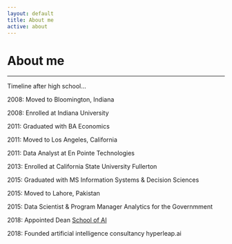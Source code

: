```yaml
---
layout: default
title: About me
active: about
---
```


<p><h1>About me</h1></p>

___


Timeline after high school...

2008: Moved to Bloomington, Indiana

2008: Enrolled at Indiana University 

2011: Graduated with BA Economics

2011: Moved to Los Angeles, California

2011: Data Analyst at En Pointe Technologies

2013: Enrolled at California State University Fullerton

2015: Graduated with MS Information Systems & Decision Sciences

2015: Moved to Lahore, Pakistan

2015: Data Scientist & Program Manager Analytics for the Governmment

2018: Appointed Dean [School of AI](lahorekid.github.io/assets/pdfs/SchoolofAI.pdf)

2018: Founded artificial intelligence consultancy hyperleap.ai






